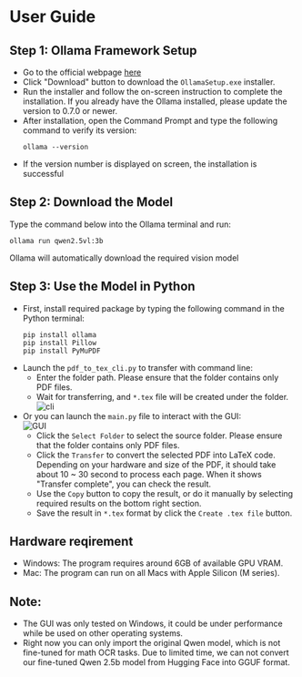 # User Guide
## Step 1: Ollama Framework Setup
 
- Go to the official webpage [here](https://ollama.com/)
- Click "Download" button to download the `OllamaSetup.exe` installer.
- Run the installer and follow the on-screen instruction to complete the installation. If you already have the Ollama installed, please update the version to 0.7.0 or newer.
- After installation, open the Command Prompt and type the following command to verify its version:  
    ```
    ollama --version
    ```
- If the version number is displayed on screen, the installation is successful

## Step 2: Download the Model
Type the command below into the Ollama terminal and run:  
``` 
ollama run qwen2.5vl:3b
```  
Ollama will automatically download the required vision model

## Step 3: Use the Model in Python
- First, install required package by typing the following command in the Python terminal:
    ```
   pip install ollama
   pip install Pillow
   pip install PyMuPDF
   ```
- Launch the `pdf_to_tex_cli.py` to transfer with command line:
   - Enter the folder path. Please ensure that the folder contains only PDF files.
   - Wait for transferring, and `*.tex` file will be created under the folder.
![cli](docs/assets/cli.png)
- Or you can launch the `main.py` file to interact with the GUI:  
![GUI](docs/assets/gui.png)
   - Click the `Select Folder` to select the source folder. Please ensure that the folder contains only PDF files.
   - Click the `Transfer` to convert the selected PDF into LaTeX code. Depending on your hardware and size of the PDF, it should take about 10 ~ 30 second to process each page. When it shows "Transfer complete", you can check the result.
   - Use the `Copy` button to copy the result, or do it manually by selecting required results on the bottom right section.
   - Save the result in `*.tex` format by click the `Create .tex file` button.

## Hardware reqirement
- Windows: The program requires around 6GB of available GPU VRAM.
- Mac: The program can run on all Macs with Apple Silicon (M series).

## Note:
- The GUI was only tested on Windows, it could be under performance while be used on other operating systems.
- Right now you can only import the original Qwen model, which is not fine-tuned for math OCR tasks. 
  Due to limited time, we can not convert our fine-tuned Qwen 2.5b model from Hugging Face into GGUF format.
